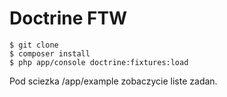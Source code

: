 Doctrine FTW
========================

```
$ git clone
$ composer install
$ php app/console doctrine:fixtures:load
```

Pod sciezka /app/example zobaczycie liste zadan.
